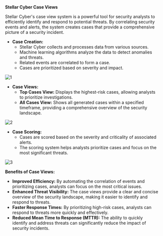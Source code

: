 **Stellar Cyber Case Views**

Stellar Cyber's case view system is a powerful tool for security analysts to efficiently identify and respond to potential threats. By correlating security events and alerts, the system creates cases that provide a comprehensive picture of a security incident.

* **Case Creation:**
  - Stellar Cyber collects and processes data from various sources.
  - Machine learning algorithms analyze the data to detect anomalies and threats.
  - Related events are correlated to form a case.
  - Cases are prioritized based on severity and impact.

![1](https://github.com/user-attachments/assets/7ecf8345-400e-4ef6-a955-824bfc7644a3)

* **Case Views:**
  - **Top Cases View:** Displays the highest-risk cases, allowing analysts to prioritize investigations.
  - **All Cases View:** Shows all generated cases within a specified timeframe, providing a comprehensive overview of the security landscape.

![2](https://github.com/user-attachments/assets/9fe749aa-6449-43ff-b7de-4d521659c246)

* **Case Scoring:**
  - Cases are scored based on the severity and criticality of associated alerts.
  - The scoring system helps analysts prioritize cases and focus on the most significant threats.

![3](https://github.com/user-attachments/assets/c4e0ce51-982f-4954-8072-d029f37df568)

**Benefits of Case Views:**

- **Improved Efficiency:** By automating the correlation of events and prioritizing cases, analysts can focus on the most critical issues.
- **Enhanced Threat Visibility:** The case views provide a clear and concise overview of the security landscape, making it easier to identify and respond to threats.
- **Faster Response Times:** By prioritizing high-risk cases, analysts can respond to threats more quickly and effectively.
- **Reduced Mean Time to Response (MTTR):** The ability to quickly identify and address threats can significantly reduce the impact of security incidents.
